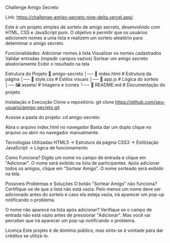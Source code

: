 Challenge Amigo Secreto

Link: https://challenge-amigo-secreto-nine-delta.vercel.app/

Este é um projeto simples de sorteio de amigo secreto, desenvolvido com HTML, CSS e JavaScript puro. O objetivo é permitir que os usuários adicionem nomes a uma lista e realizem um sorteio aleatório para determinar o amigo secreto.

Funcionalidades:
  Adicionar nomes à lista
  Visualizar os nomes cadastrados
  Validar entradas (impedir campos vazios)
  Sortear um amigo secreto aleatoriamente
  Exibir o resultado na tela

Estrutura do Projeto
  📁 amigo-secreto
  │── 📄 index.html    # Estrutura da página
  │── 🎨 style.css     # Estilos visuais
  │── 📝 app.js        # Lógica do sorteio
  │── 🖼️ assets/       # Imagens e ícones
  └── 📄 README.md     # Documentação do projeto

Instalação e Execução
Clone o repositório:
  git clone https://github.com/seu-usuario/amigo-secreto.git

Acesse a pasta do projeto:
  cd amigo-secreto
  
Abra o arquivo index.html no navegador
  Basta dar um duplo clique no arquivo ou abrir no navegador manualmente.

Tecnologias Utilizadas
  HTML5 → Estrutura da página
  CSS3 → Estilização
  JavaScript → Lógica de funcionamento

Como Funciona?
  Digite um nome no campo de entrada e clique em "Adicionar".
  O nome será exibido na lista de participantes.
  Após adicionar todos os amigos, clique em "Sortear Amigo".
  O nome sorteado será exibido na tela.

Possíveis Problemas e Soluções
O botão "Sortear Amigo" não funciona?
  Certifique-se de que a lista não está vazia. Pelo menos um nome deve ser adicionado antes do sorteio e caso ela esteja vazia, irá aparecer um pop-up notificando o problema.

O nome não aparece na lista após adicionar?
 Verifique se o campo de entrada não está vazio antes de pressionar "Adicionar". Mas você vai perceber que irá aparecer um pop-up notificando o problema.

Licença
  Este projeto é de domínio público, mas sinta-se à vontade para dar créditos se utilizá-lo. 
